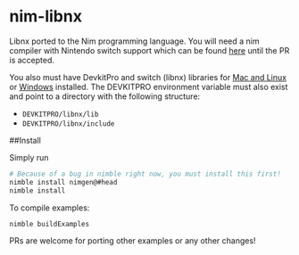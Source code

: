 # nim-libnx
Libnx ported to the Nim programming language. You will need a nim compiler with Nintendo switch support which can be found [here](https://github.com/jyapayne/Nim/tree/nintendo_switch_support) until the PR is accepted.

You also must have DevkitPro and switch (libnx) libraries for [Mac and Linux](https://github.com/devkitPro/pacman/releases) or [Windows](https://github.com/devkitPro/installer/releases) installed. The DEVKITPRO environment variable must also exist and point to a directory with the following structure:

- `DEVKITPRO/libnx/lib`
- `DEVKITPRO/libnx/include`

##Install

Simply run

```bash
# Because of a bug in nimble right now, you must install this first!
nimble install nimgen@#head
nimble install
```

To compile examples:

```bash
nimble buildExamples
```

PRs are welcome for porting other examples or any other changes!
